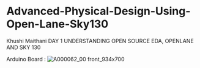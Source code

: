 # Advanced-Physical-Design-Using-Open-Lane-Sky130
Khushi Maithani
DAY 1 UNDERSTANDING OPEN SOURCE EDA, OPENLANE AND SKY 130

Arduino Board :
![A000062_00 front_934x700](https://github.com/user-attachments/assets/e7ae93af-e652-4a7b-9e04-0737c25fa0c6)   





